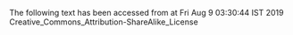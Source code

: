 The following text has been accessed from at Fri Aug 9 03:30:44 IST 2019
Creative_Commons_Attribution-ShareAlike_License
